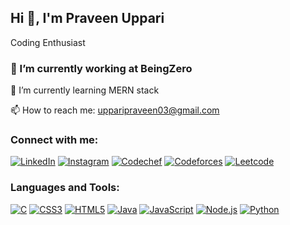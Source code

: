## Hi 👋, I'm Praveen Uppari 

 Coding Enthusiast 

### 🔭 I’m currently working at BeingZero

🌱 I’m currently learning MERN stack

📫 How to reach me: [upparipraveen03@gmail.com](mailto:upparipraveen03@gmail.com)

### Connect with me:
[![LinkedIn](https://img.icons8.com/fluent/48/000000/linkedin.png)](https://www.linkedin.com/in/praveen-uppari-3b3411249/)
[![Instagram](https://img.icons8.com/fluent/48/000000/instagram-new.png)](https://www.instagram.com/__praveen_uppari_27/)
[![Codechef](https://img.icons8.com/fluent/48/000000/codechef.png)](https://www.codechef.com/users/praveenuppari)
[![Codeforces](https://upload.wikimedia.org/wikipedia/commons/thumb/9/91/Codeforces_logo.svg/512px-Codeforces_logo.svg.png)](https://codeforces.com/profile/Praveenuppari27)
[![Leetcode](https://upload.wikimedia.org/wikipedia/commons/1/19/LeetCode_logo_black.png)](https://leetcode.com/u/PRAVEENUPPARI_27/)

### Languages and Tools:
[![C](https://img.icons8.com/color/48/000000/c-programming.png)](https://en.wikipedia.org/wiki/C_(programming_language))
[![CSS3](https://img.icons8.com/color/48/000000/css3.png)](https://www.w3schools.com/css/)
[![HTML5](https://img.icons8.com/color/48/000000/html-5.png)](https://www.w3schools.com/html/)
[![Java](https://img.icons8.com/color/48/000000/java-coffee-cup-logo.png)](https://www.java.com/)
[![JavaScript](https://img.icons8.com/color/48/000000/javascript.png)](https://www.javascript.com/)
[![Node.js](https://img.icons8.com/color/48/000000/nodejs.png)](https://nodejs.org/)
[![Python](https://img.icons8.com/color/48/000000/python.png)](https://www.python.org/)
